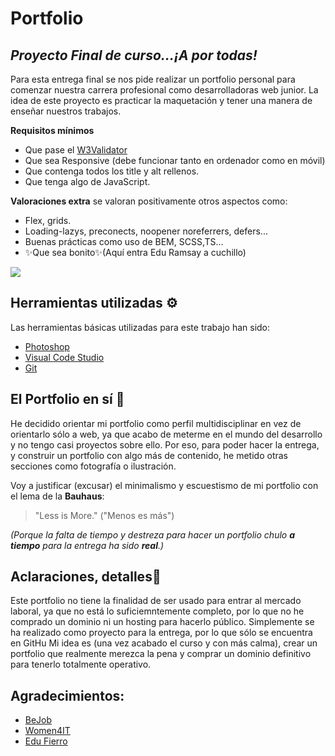 # Portfolio
## _Proyecto Final de curso...¡A por todas!_

Para esta entrega final se nos pide realizar un portfolio personal para comenzar nuestra carrera profesional como desarrolladoras web junior. La idea de este proyecto es practicar la maquetación y tener una manera de enseñar nuestros trabajos.

**Requisitos mínimos**
- Que pase el [W3Validator](https://validator.w3.org/) 
- Que sea Responsive (debe funcionar tanto en ordenador como en móvil)
- Que contenga todos los title y alt rellenos.
- Que tenga algo de JavaScript.

**Valoraciones extra**
se valoran positivamente otros aspectos como:
- Flex, grids.
- Loading-lazys, preconects, noopener noreferrers, defers...
- Buenas prácticas como uso de BEM, SCSS,TS...
- ✨Que sea bonito✨(Aquí entra Edu Ramsay a cuchillo)


![](https://64.media.tumblr.com/b0c7376fb15f466f8c0545200e49087f/tumblr_nokr07vaix1sd2x2co1_500.jpg)
## Herramientas utilizadas ⚙️

Las herramientas básicas utilizadas para este trabajo han sido:
* [Photoshop](https://www.adobe.com/es/products/photoshop)
* [Visual Code Studio](https://code.visualstudio.com/)
* [Git](https://git-scm.com/)

## El Portfolio en sí 📃

He decidido orientar mi portfolio como perfil multidisciplinar en vez de orientarlo sólo a web, ya que acabo de meterme en el mundo del desarrollo y no tengo casi proyectos sobre ello. Por eso, para poder hacer la entrega, y construir un portfolio con algo más de contenido, he metido otras secciones como fotografía o ilustración.

Voy a justificar (excusar) el minimalismo y escuestismo de mi portfolio con el lema de la **Bauhaus**:

> "Less is More."  ("Menos es más")

_(Porque la falta de tiempo y destreza para hacer un portfolio chulo **a tiempo** para la entrega ha sido **real**.)_



## Aclaraciones, detalles📍

Este portfolio  no tiene la finalidad de ser usado para entrar al mercado laboral, ya que no está lo suficiemntemente completo, por lo que no he comprado un dominio ni un hosting para hacerlo público. Simplemente se ha realizado como proyecto para la entrega, por lo que sólo se encuentra en GitHu
Mi idea es (una vez acabado el curso y con más calma), crear un portfolio que realmente merezca la pena y comprar un dominio definitivo para tenerlo totalmente operativo.

## Agradecimientos:
* [BeJob](https://www.bejob.com/)
* [Women4IT](https://www.bejob.com/women-4-it/)
* [Edu Fierro](https://eduardofierro.pro/workspace)

